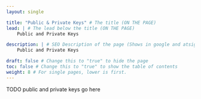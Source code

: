 ```yaml
---
layout: single

title: "Public & Private Keys" # The title (ON THE PAGE)
lead: | # The lead below the title (ON THE PAGE)
    Public and Private Keys

description: | # SEO Description of the page (Shows in google and atsign.dev search)
    Public and Private Keys

draft: false # Change this to "true" to hide the page
toc: false # Change this to "true" to show the table of contents
weight: 8 # For single pages, lower is first.
---
```


TODO public and private keys go here
